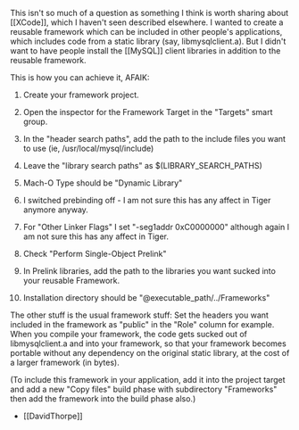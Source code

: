 

This isn't so much of a question as something I think is worth sharing about [[XCode]], which I haven't seen described elsewhere. I wanted to create a reusable framework which can be included in other people's applications, which includes code from a static library (say, libmysqlclient.a). But I didn't want to have people install the [[MySQL]] client libraries in addition to the reusable framework.

This is how you can achieve it, AFAIK:

1. Create your framework project.

2. Open the inspector for the Framework Target in the "Targets" smart group.

3. In the "header search paths", add the path to the include files you want to use (ie, /usr/local/mysql/include)

4. Leave the "library search paths" as $(LIBRARY_SEARCH_PATHS)

5. Mach-O Type should be "Dynamic Library"

6. I switched prebinding off - I am not sure this has any affect in Tiger anymore anyway.

7. For "Other Linker Flags" I set "-seg1addr 0xC0000000" although again I am not sure this has any affect in Tiger.

8. Check "Perform Single-Object Prelink"

9. In Prelink libraries, add the path to the libraries you want sucked into your reusable Framework.

10. Installation directory should be "@executable_path/../Frameworks"

The other stuff is the usual framework stuff: Set the headers you want included in the framework as "public" in the "Role" column for example. 
When you compile your framework, the code gets sucked out of libmysqlclient.a and into your framework, so that your framework becomes portable without any dependency on the original static library, at the cost of a larger framework (in bytes).

(To include this framework in your application, add it into the project target and add a new "Copy files" build phase with subdirectory "Frameworks" then add the framework into the build phase also.)

- [[DavidThorpe]]